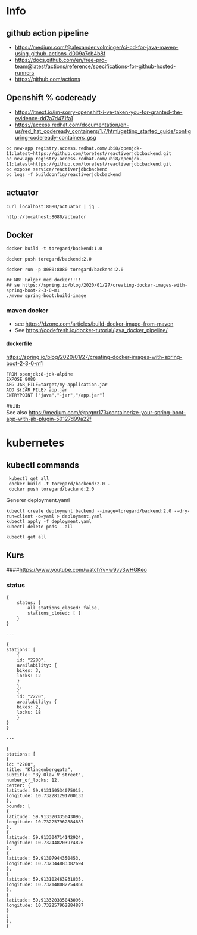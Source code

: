 # Info

## github action pipeline
- https://medium.com/@alexander.volminger/ci-cd-for-java-maven-using-github-actions-d009a7cb4b8f
- https://docs.github.com/en/free-pro-team@latest/actions/reference/specifications-for-github-hosted-runners
- https://github.com/actions

## Openshift % codeready 
- https://itnext.io/im-sorry-openshift-i-ve-taken-you-for-granted-the-evidence-dd7a7d471fa1
- https://access.redhat.com/documentation/en-us/red_hat_codeready_containers/1.7/html/getting_started_guide/configuring-codeready-containers_gsg
```
oc new-app registry.access.redhat.com/ubi8/openjdk-11:latest~https://github.com/toretest/reactiverjdbcbackend.git
oc new-app registry.access.redhat.com/ubi8/openjdk-11:latest~https://github.com/toretest/reactiverjdbcbackend.git
oc expose service/reactiverjdbcbackend
oc logs -f buildconfig/reactiverjdbcbackend
```

## actuator
```
curl localhost:8080/actuator | jq .

http://localhost:8080/actuator
```

## Docker 
```
docker build -t toregard/backend:1.0

docker push toregard/backend:2.0

docker run -p 8080:8080 toregard/backend:2.0

## NB! Følger med docker!!!! 
## se https://spring.io/blog/2020/01/27/creating-docker-images-with-spring-boot-2-3-0-m1
./mvnw spring-boot:build-image

```

### maven docker 
- see https://dzone.com/articles/build-docker-image-from-maven
- See https://codefresh.io/docker-tutorial/java_docker_pipeline/

#### dockerfile
https://spring.io/blog/2020/01/27/creating-docker-images-with-spring-boot-2-3-0-m1
```
FROM openjdk:8-jdk-alpine
EXPOSE 8080
ARG JAR_FILE=target/my-application.jar
ADD ${JAR_FILE} app.jar
ENTRYPOINT ["java","-jar","/app.jar"]
```

##Jib  
See also https://medium.com/@prgnr173/containerize-your-spring-boot-app-with-jib-plugin-50127d99a22f

###

# kubernetes

##  kubectl commands
```
 kubectl get all 
 docker build -t toregard/backend:2.0 .
 docker push toregard/backend:2.0
```

Generer deployment.yaml
```
kubectl create deployment backend --image=toregard/backend:2.0 --dry-run=client -o=yaml > deployment.yaml
kubectl apply -f deployment.yaml 
kubectl delete pods --all

```

```
kubectl get all
```

## Kurs

####https://www.youtube.com/watch?v=w9vy3wHGKeo

### status
```
{
    status: {
        all_stations_closed: false,
        stations_closed: [ ]
    }
}

---

{
stations: [
    {
    id: "2280",
    availability: {
    bikes: 3,
    locks: 12
    }
    },
    {
    id: "2270",
    availability: {
    bikes: 2,
    locks: 18
    }
}
}

---

{
stations: [
{
id: "2280",
title: "Klingenberggata",
subtitle: "By Olav V street",
number_of_locks: 12,
center: {
latitude: 59.913150534075015,
longitude: 10.732281291700133
},
bounds: [
{
latitude: 59.913320335043096,
longitude: 10.732257962884887
},
{
latitude: 59.913304714142924,
longitude: 10.732448203974826
},
{
latitude: 59.91307944350453,
longitude: 10.732344883382694
},
{
latitude: 59.913102463931835,
longitude: 10.732148082254866
},
{
latitude: 59.913320335043096,
longitude: 10.732257962884887
}
]
},
{
```
